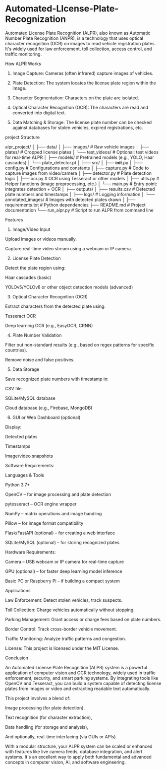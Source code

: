 # Automated-LIcense-Plate-Recognization
Automated License Plate Recognition (ALPR), also known as Automatic Number Plate Recognition (ANPR), is a technology that uses optical character recognition (OCR) on images to read vehicle registration plates. It's widely used for law enforcement, toll collection, access control, and traffic monitoring.




How ALPR Works

1. Image Capture: Cameras (often infrared) capture images of vehicles.


2. Plate Detection: The system locates the license plate region within the image.


3. Character Segmentation: Characters on the plate are isolated.


4. Optical Character Recognition (OCR): The characters are read and converted into digital text.


5. Data Matching & Storage: The license plate number can be checked against databases for stolen vehicles, expired registrations, etc.


project Structure 

alpr_project/
│
├── data/
│   ├── images/                 # Raw vehicle images
│   ├── plates/                 # Cropped license plates
│   └── test_videos/           # Optional: test videos for real-time ALPR
│
├── models/                    # Pretrained models (e.g., YOLO, Haar cascades)
│   └── plate_detector.pt
│
├── src/
│   ├── __init__.py
│   ├── config.py              # Configurations and constants
│   ├── capture.py             # Code to capture images from video/camera
│   ├── detector.py            # Plate detection logic
│   ├── ocr.py                 # OCR using Tesseract or other models
│   ├── utils.py               # Helper functions (image preprocessing, etc.)
│   └── main.py                # Entry point: integrates detection + OCR
│
├── outputs/
│   ├── results.csv            # Detected plate numbers and timestamps
│   ├── logs/                  # Logging information
│   └── annotated_images/      # Images with detected plates drawn
│
├── requirements.txt           # Python dependencies
├── README.md                  # Project documentation
└── run_alpr.py                # Script to run ALPR from command line

Features 

1. Image/Video Input

Upload images or videos manually.

Capture real-time video stream using a webcam or IP camera.





2. License Plate Detection

Detect the plate region using:

Haar cascades (basic)

YOLOv5/YOLOv8 or other object detection models (advanced)






3. Optical Character Recognition (OCR)

Extract characters from the detected plate using:

Tesseract OCR

Deep learning OCR (e.g., EasyOCR, CRNN)






4. Plate Number Validation

Filter out non-standard results (e.g., based on regex patterns for specific countries).

Remove noise and false positives.





5. Data Storage

Save recognized plate numbers with timestamp in:

CSV file

SQLite/MySQL database

Cloud database (e.g., Firebase, MongoDB)






6. GUI or Web Dashboard (optional)

Display:

Detected plates

Timestamps

Image/video snapshots



Software Requirements:

Languages & Tools

Python 3.7+

OpenCV – for image processing and plate detection

pytesseract – OCR engine wrapper

NumPy – matrix operations and image handling

Pillow – for image format compatibility

Flask/FastAPI (optional) – for creating a web interface

SQLite/MySQL (optional) – for storing recognized plates



Hardware Requirements:

Camera – USB webcam or IP camera for real-time capture

GPU (optional) – for faster deep learning model inference

Basic PC or Raspberry Pi – if building a compact system



Applications

Law Enforcement: Detect stolen vehicles, track suspects.

Toll Collection: Charge vehicles automatically without stopping.

Parking Management: Grant access or charge fees based on plate numbers.

Border Control: Track cross-border vehicle movement.

Traffic Monitoring: Analyze traffic patterns and congestion.


License: This project is licensed under the MIT License.



Conclusion

An Automated License Plate Recognition (ALPR) system is a powerful application of computer vision and OCR technology, widely used in traffic enforcement, security, and smart parking systems. By integrating tools like OpenCV and Tesseract, you can build a system capable of detecting license plates from images or video and extracting readable text automatically.

This project involves a blend of:

Image processing (for plate detection),

Text recognition (for character extraction),

Data handling (for storage and analysis),

And optionally, real-time interfacing (via GUIs or APIs).


With a modular structure, your ALPR system can be scaled or enhanced with features like live camera feeds, database integration, and alert systems. It's an excellent way to apply both fundamental and advanced concepts in computer vision, AI, and software engineering.





